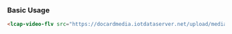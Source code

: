 ### Basic Usage

``` html
<lcap-video-flv src="https://docardmedia.iotdataserver.net/upload/media/2020/video/0C64723E852BD5C3CA60BD08C4E2033A.flv"></lcap-video-flv>
```
